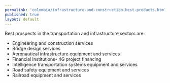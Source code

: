 ```yaml
--- 
permalink: 'colombia/infrastructure-and-construction-best-products.html' 
published: true 
layout: default
---
```

<div id="infrastructure-and-construction-best-products">
Best prospects in the transportation and infrastructure sectors are:

* Engineering and construction services
* Bridge design services
* Aeronautical infrastructure equipment and services
* Financial Institutions- 4G project financing
* Intelligence transportation systems equipment and services
* Road safety equipment and services
* Railroad equipment and services
</div>
